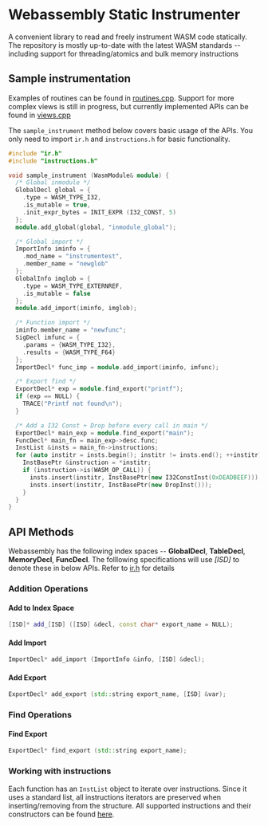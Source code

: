 # Webassembly Static Instrumenter

A convenient library to read and freely instrument WASM code statically. 
The repository is mostly up-to-date with the latest WASM standards -- including support for 
threading/atomics and bulk memory instructions

## Sample instrumentation

Examples of routines can be found in [routines.cpp](routines.cpp). Support for more complex views is still in progress, but currently implemented APIs can be found in 
[views.cpp](views.cpp)

The `sample_instrument` method below covers basic usage of the APIs. 
You only need to import `ir.h` and `instructions.h` for basic functionality.

```cpp
#include "ir.h"
#include "instructions.h"

void sample_instrument (WasmModule& module) {
  /* Global inmodule */
  GlobalDecl global = { 
    .type = WASM_TYPE_I32, 
    .is_mutable = true,
    .init_expr_bytes = INIT_EXPR (I32_CONST, 5)
  };
  module.add_global(global, "inmodule_global");

  /* Global import */
  ImportInfo iminfo = {
    .mod_name = "instrumentest",
    .member_name = "newglob"
  };
  GlobalInfo imglob = {
    .type = WASM_TYPE_EXTERNREF,
    .is_mutable = false
  };
  module.add_import(iminfo, imglob);

  /* Function import */
  iminfo.member_name = "newfunc";
  SigDecl imfunc = {
    .params = {WASM_TYPE_I32},
    .results = {WASM_TYPE_F64}
  };
  ImportDecl* func_imp = module.add_import(iminfo, imfunc);

  /* Export find */
  ExportDecl* exp = module.find_export("printf");
  if (exp == NULL) {
    TRACE("Printf not found\n");
  }

  /* Add a I32 Const + Drop before every call in main */
  ExportDecl* main_exp = module.find_export("main");
  FuncDecl* main_fn = main_exp->desc.func;
  InstList &insts = main_fn->instructions;
  for (auto institr = insts.begin(); institr != insts.end(); ++institr) {
    InstBasePtr &instruction = *institr;
    if (instruction->is(WASM_OP_CALL)) {
      insts.insert(institr, InstBasePtr(new I32ConstInst(0xDEADBEEF)));
      insts.insert(institr, InstBasePtr(new DropInst()));
    }
  }
}
```


## API Methods

Webassembly has the following index spaces -- **GlobalDecl**, **TableDecl**, **MemoryDecl**, **FuncDecl**. The folllowing specifications
will use *[ISD]* to denote these in below APIs. Refer to [ir.h](ir.h) for details

### Addition Operations

#### Add to Index Space
```cpp
[ISD]* add_[ISD] ([ISD] &decl, const char* export_name = NULL);
```

#### Add Import
```cpp
ImportDecl* add_import (ImportInfo &info, [ISD] &decl);
```

#### Add Export
```cpp
ExportDecl* add_export (std::string export_name, [ISD] &var);
```

### Find Operations

#### Find Export
```cpp
ExportDecl* find_export (std::string export_name);
```


### Working with instructions

Each function has an `InstList` object to iterate over instructions. Since it uses a standard list, 
all instructions iterators are preserved when inserting/removing from the structure. All supported instructions
and their constructors can be found [here](instructions.h).



